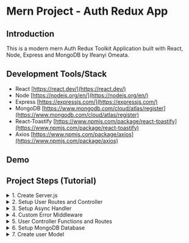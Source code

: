 # Mern Project - Auth Redux App

## Introduction

This is a modern mern Auth Redux Toolkit Application built with React, Node, Express and MongoDB by Ifeanyi Omeata.

## Development Tools/Stack

- React [https://react.dev/](https://react.dev/)
- Node [https://nodejs.org/en/](https://nodejs.org/en/)
- Express [https://expressjs.com/](https://expressjs.com/)
- MongoDB [https://www.mongodb.com/cloud/atlas/register](https://www.mongodb.com/cloud/atlas/register)
- React-Toastify [https://www.npmjs.com/package/react-toastify](https://www.npmjs.com/package/react-toastify)
- Axios [https://www.npmjs.com/package/axios](https://www.npmjs.com/package/axios)

## Demo

## Project Steps (Tutorial)

<details>
<summary>1. Create Server.js </summary>

# Create Server.js 

### [https://github.com/omeatai/mern-project-auth-redux/commit/f3aa0241e68ce6a9d841ed224c5032eb43b33bd4](https://github.com/omeatai/mern-project-auth-redux/commit/f3aa0241e68ce6a9d841ed224c5032eb43b33bd4)

# Initialise npm

```x
npm init -y
```

# Install Dependencies (express, dotenv, mongoose, bcryptjs, jsonwebtoken, cookie-parser)

```x
npm i express dotenv mongoose bcryptjs jsonwebtoken cookie-parser
```

# Install Nodemon

```x
npm i -D nodemon
```

<img width="1097" alt="image" src="https://github.com/omeatai/mern-project-auth-redux/assets/32337103/72510804-4671-4933-aff7-3c4e6c9406ef">
<img width="1097" alt="image" src="https://github.com/omeatai/mern-project-auth-redux/assets/32337103/0b91f307-ac5d-44ed-a46a-efb719c396cd">
<img width="1097" alt="image" src="https://github.com/omeatai/mern-project-auth-redux/assets/32337103/7ff71eef-3597-4ae6-8555-cd9b279b394c">
<img width="1097" alt="image" src="https://github.com/omeatai/mern-project-auth-redux/assets/32337103/4b68d9a3-d543-43b5-ae95-ccffb1bd7544">
<img width="1157" alt="image" src="https://github.com/omeatai/mern-project-auth-redux/assets/32337103/e1e0ec25-7b30-4396-8726-6c5676b6506b">

# #End</details>

<details>
<summary>2. Setup User Routes and Controller </summary>

# Setup User Routes and Controller

# User Routes

```x
**POST /api/users**   		 - Register a user
**POST /api/users/auth** 	 - Authenticate a user and get token
**POST /api/users/logout**  - Logout user and clear cookie
**GET /api/users/profile** 	 - Get user profile
**PUT /api/users/profile**     - Update user profile
```

<img width="1094" alt="image" src="https://github.com/omeatai/mern-project-auth-redux/assets/32337103/800bbe49-e62e-43f7-85a7-195ecc151051">
<img width="1094" alt="image" src="https://github.com/omeatai/mern-project-auth-redux/assets/32337103/4868d59e-7778-48e6-a6be-2cfda8ddcaae">
<img width="1094" alt="image" src="https://github.com/omeatai/mern-project-auth-redux/assets/32337103/88d09d34-0488-4f51-bfc9-9a3a313971c5">
<img width="1252" alt="image" src="https://github.com/omeatai/mern-project-auth-redux/assets/32337103/274561c1-e33c-4fa6-bc05-48186663a09f">
<img width="1250" alt="image" src="https://github.com/omeatai/mern-project-auth-redux/assets/32337103/ecda6f52-b9bf-46c8-a62e-078d3bb764c3">
<img width="1250" alt="image" src="https://github.com/omeatai/mern-project-auth-redux/assets/32337103/208cdd78-bfe3-4760-bcff-c2964c950555">
<img width="1295" alt="image" src="https://github.com/omeatai/mern-project-auth-redux/assets/32337103/71a18759-b972-4e41-9d32-1cfe7cca2fda">

# #End</details>

<details>
<summary>3. Setup Async Handler </summary>

# Setup Async Handler 

### [https://github.com/omeatai/mern-project-auth-redux/commit/28bfc79595adbfb0b3745f38bc1971e4839f49c3](https://github.com/omeatai/mern-project-auth-redux/commit/28bfc79595adbfb0b3745f38bc1971e4839f49c3)

#Install Express-Async-Handler

```x
npm i express-async-handler
```

<img width="1094" alt="image" src="https://github.com/omeatai/mern-project-auth-redux/assets/32337103/9ee921ef-bfd9-415d-a137-f51239c85e73">

# #End</details>

<details>
<summary>4. Custom Error Middleware </summary>

# Custom Error Middleware 

### [https://github.com/omeatai/mern-project-auth-redux/commit/7921e7d2404e4a8f898075edd1e31db5bb8f4713](https://github.com/omeatai/mern-project-auth-redux/commit/7921e7d2404e4a8f898075edd1e31db5bb8f4713)

<img width="1096" alt="image" src="https://github.com/omeatai/mern-project-auth-redux/assets/32337103/8dc2be8f-b546-4ce0-9757-4cc5842abdc6">
<img width="1096" alt="image" src="https://github.com/omeatai/mern-project-auth-redux/assets/32337103/6416dcef-39a8-455b-9788-d7849520a2f9">
<img width="1096" alt="image" src="https://github.com/omeatai/mern-project-auth-redux/assets/32337103/33b06c53-7e0b-4884-8650-a09a31abb3cd">
<img width="1096" alt="image" src="https://github.com/omeatai/mern-project-auth-redux/assets/32337103/00db59cf-8ce2-4591-bba4-e6ca0e9a7293">
<img width="1254" alt="image" src="https://github.com/omeatai/mern-project-auth-redux/assets/32337103/f875fdef-e403-4f84-9ef6-9b9743757715">

# #End</details>

<details>
<summary>5. User Controller Functions and Routes </summary>

# User Controller Functions and Routes

### [https://github.com/omeatai/mern-project-auth-redux/commit/f7d7c35dfb7f255b46e9cd5a81134873e1f51a3c](https://github.com/omeatai/mern-project-auth-redux/commit/f7d7c35dfb7f255b46e9cd5a81134873e1f51a3c)

<img width="1096" alt="image" src="https://github.com/omeatai/mern-project-auth-redux/assets/32337103/f68fac81-1aa8-40f2-a532-baee3450ddc5">
<img width="1096" alt="image" src="https://github.com/omeatai/mern-project-auth-redux/assets/32337103/dfb2cbfa-5b65-4079-a2e8-5d956b707655">
<img width="1096" alt="image" src="https://github.com/omeatai/mern-project-auth-redux/assets/32337103/0af785d0-fb74-4c69-89dd-e48c4efa6d30">
<img width="1205" alt="image" src="https://github.com/omeatai/mern-project-auth-redux/assets/32337103/9457329d-3340-465f-9b3d-eb46deab2aac">
<img width="1205" alt="image" src="https://github.com/omeatai/mern-project-auth-redux/assets/32337103/7c02b690-c399-487b-b35f-0c9b067009ad">
<img width="1205" alt="image" src="https://github.com/omeatai/mern-project-auth-redux/assets/32337103/ccdd674b-ccbc-4823-9ae1-601c195d4c83">
<img width="1205" alt="image" src="https://github.com/omeatai/mern-project-auth-redux/assets/32337103/ba9c223e-33c0-41cc-81ac-56cf398e133d">
<img width="1205" alt="image" src="https://github.com/omeatai/mern-project-auth-redux/assets/32337103/abb598c8-b0e3-442e-bb08-1d00b376297b">

# #End</details>

<details>
<summary>6. Setup MongoDB Database </summary>

# Setup MongoDB Database

<img width="1214" alt="image" src="https://github.com/omeatai/mern-project-auth-redux/assets/32337103/e92a5d2d-2d31-4fb9-9894-26196110fbbc">
<img width="1267" alt="image" src="https://github.com/omeatai/mern-project-auth-redux/assets/32337103/12290347-c4a8-4efb-93a5-b615275afe29">
<img width="1267" alt="image" src="https://github.com/omeatai/mern-project-auth-redux/assets/32337103/704f91ae-e274-44ad-860f-de906ea0fbd7">
<img width="1267" alt="image" src="https://github.com/omeatai/mern-project-auth-redux/assets/32337103/0876ceb3-4602-4e04-9397-34608abbdedd">
<img width="1267" alt="image" src="https://github.com/omeatai/mern-project-auth-redux/assets/32337103/f0bd7987-ba71-4b6e-a85d-4eb735a6a002">
<img width="1024" alt="image" src="https://github.com/omeatai/mern-project-auth-redux/assets/32337103/9ef06181-c2ee-4123-8da4-61acfc0c35b9">
<img width="1265" alt="image" src="https://github.com/omeatai/mern-project-auth-redux/assets/32337103/89968bc7-6931-4a4a-b640-372793e7d8e1">
<img width="1069" alt="image" src="https://github.com/omeatai/mern-project-auth-redux/assets/32337103/00274e1d-64f4-46b6-8277-94f5b0c69935">
<img width="1095" alt="image" src="https://github.com/omeatai/mern-project-auth-redux/assets/32337103/138f4f94-32f7-49b9-9ba5-35e078a29c02">
<img width="1095" alt="image" src="https://github.com/omeatai/mern-project-auth-redux/assets/32337103/51ed877e-5d44-48a0-b5e4-e94139955c4f">
<img width="1095" alt="image" src="https://github.com/omeatai/mern-project-auth-redux/assets/32337103/ae09cd7c-06ed-4cc3-b4a6-f668dbdd90d8">

# #End</details>

<details>
<summary>7. Create user Model </summary>

# Create user Model


```x

```

```x

```

```x

```

```x

```

```x

```

```x

```

```x

```

```x

```

```x

```

```x

```

```x

```

# #End</details>

